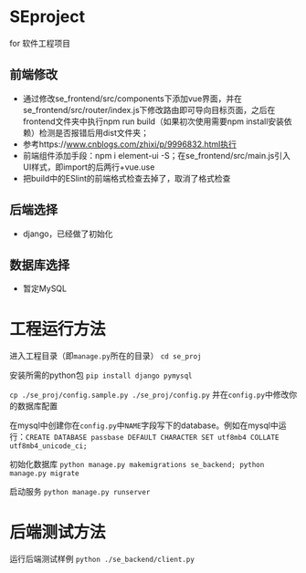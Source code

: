 # SEproject
for 软件工程项目
## 前端修改
* 通过修改se_frontend/src/components下添加vue界面，并在se_frontend/src/router/index.js下修改路由即可导向目标页面，之后在frontend文件夹中执行npm run build（如果初次使用需要npm install安装依赖）检测是否报错后用dist文件夹；
* 参考https://www.cnblogs.com/zhixi/p/9996832.html执行
* 前端组件添加手段：npm i element-ui -S；在se_frontend/src/main.js引入UI样式，即import的后两行+vue.use
* 把build中的ESlint的前端格式检查去掉了，取消了格式检查
## 后端选择
* django，已经做了初始化
## 数据库选择
* 暂定MySQL


# 工程运行方法
进入工程目录（即`manage.py`所在的目录） `cd se_proj`

安装所需的python包 `pip install django pymysql`

`cp ./se_proj/config.sample.py ./se_proj/config.py` 并在`config.py`中修改你的数据库配置

在mysql中创建你在`config.py`中`NAME`字段写下的database。例如在mysql中运行：`CREATE DATABASE passbase DEFAULT CHARACTER SET utf8mb4 COLLATE utf8mb4_unicode_ci;`

初始化数据库 `python manage.py makemigrations se_backend; python manage.py migrate`

启动服务 `python manage.py runserver`


# 后端测试方法
运行后端测试样例 `python ./se_backend/client.py`

